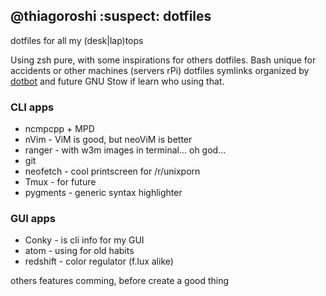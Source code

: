 ## @thiagoroshi :suspect: dotfiles
dotfiles for all my (desk|lap)tops

Using zsh pure, with some inspirations for others dotfiles. Bash unique for accidents or other machines (servers rPi)
dotfiles symlinks organized by [dotbot](https://github.com/anishathalye/dotbot) and future GNU Stow if learn who using that.

### CLI apps
- ncmpcpp + MPD
- nVim - ViM is good, but neoViM is better
- ranger - with w3m images in terminal... oh god...
- git
- neofetch - cool printscreen for /r/unixporn
- Tmux - for future
- pygments - generic syntax highlighter

### GUI apps
- Conky - is cli info for my GUI
- atom - using for old habits
- redshift - color regulator (f.lux alike)

others features comming, before create a good thing
